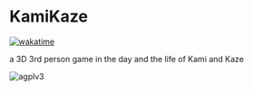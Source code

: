 # KamiKaze
[![wakatime](https://wakatime.com/badge/user/58d443b6-e6af-4fa2-9946-c53ddafb5a4f/project/0a74131d-22f5-4939-83d3-be35b5a76554.svg)](https://wakatime.com/badge/user/58d443b6-e6af-4fa2-9946-c53ddafb5a4f/project/0a74131d-22f5-4939-83d3-be35b5a76554)

a 3D 3rd person game in the day and the life of Kami and Kaze

![agplv3](https://user-images.githubusercontent.com/85266594/159141806-1f206c04-a2aa-4e75-9f75-2c6ac1314c69.png)
